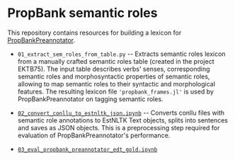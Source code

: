 # PropBank semantic roles

This repository contains resources for building a lexicon for [PropBankPreannotator](https://github.com/estnltk/estnltk/blob/75cf224889554f49fdc4576f206eacd3270ef8d3/tutorials/nlp_pipeline/X_miscellaneous/04_propbank_semantic_roles_preannotation.ipynb).

* `01_extract_sem_roles_from_table.py` -- Extracts semantic roles lexicon from a manually crafted semantic roles table (created in the project EKTB75). The input table describes verbs' senses, corresponding semantic roles and morphosyntactic properties of semantic roles, allowing to map semantic roles to their syntactic and morphological features. The resulting lexicon file `'propbank_frames.jl'` is used by PropBankPreannotator on tagging semantic roles. 

* [`02_convert_conllu_to_estnltk_json.ipynb`](02_convert_conllu_to_estnltk_json.ipynb) -- Converts conllu files with semantic role annotations to EstNLTK Text objects, splits into sentences and saves as JSON objects. This is a preprocessing step required for evaluation of PropBankPreannotator's performance.


* [`03_eval_propbank_preannotator_edt_gold.ipynb`](03_eval_propbank_preannotator_edt_gold.ipynb)